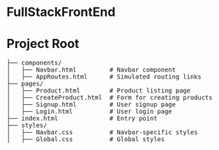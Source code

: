 # FullStackFrontEnd
# Project Root

 <pre>
├── components/
│   ├── Navbar.html         # Navbar component
│   ├── AppRoutes.html      # Simulated routing links
├── pages/
│   ├── Product.html        # Product listing page
│   ├── CreateProduct.html  # Form for creating products
│   ├── Signup.html         # User signup page
│   ├── Login.html          # User login page
├── index.html              # Entry point
├── styles/
│   ├── Navbar.css          # Navbar-specific styles
│   ├── Global.css          # Global styles
  </pre>
